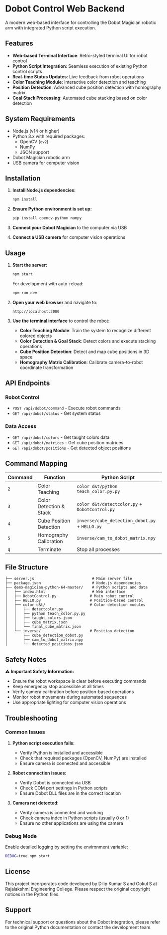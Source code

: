 # Dobot Control Web Backend

A modern web-based interface for controlling the Dobot Magician robotic arm with integrated Python script execution.

## Features

- **Web-based Terminal Interface**: Retro-styled terminal UI for robot control
- **Python Script Integration**: Seamless execution of existing Python control scripts
- **Real-time Status Updates**: Live feedback from robot operations
- **Color Teaching Module**: Interactive color detection and teaching
- **Position Detection**: Advanced cube position detection with homography matrix
- **Goal Stack Processing**: Automated cube stacking based on color detection

## System Requirements

- Node.js (v14 or higher)
- Python 3.x with required packages:
  - OpenCV (`cv2`)
  - NumPy
  - JSON support
- Dobot Magician robotic arm
- USB camera for computer vision

## Installation

1. **Install Node.js dependencies:**
   ```bash
   npm install
   ```

2. **Ensure Python environment is set up:**
   ```bash
   pip install opencv-python numpy
   ```

3. **Connect your Dobot Magician** to the computer via USB

4. **Connect a USB camera** for computer vision operations

## Usage

1. **Start the server:**
   ```bash
   npm start
   ```
   
   For development with auto-reload:
   ```bash
   npm run dev
   ```

2. **Open your web browser** and navigate to:
   ```
   http://localhost:3000
   ```

3. **Use the terminal interface** to control the robot:
   - **Color Teaching Module**: Train the system to recognize different colored objects
   - **Color Detection & Goal Stack**: Detect colors and execute stacking operations
   - **Cube Position Detection**: Detect and map cube positions in 3D space
   - **Homography Matrix Calibration**: Calibrate camera-to-robot coordinate transformation

## API Endpoints

### Robot Control
- `POST /api/dobot/command` - Execute robot commands
- `GET /api/dobot/status` - Get system status

### Data Access
- `GET /api/dobot/colors` - Get taught colors data
- `GET /api/dobot/matrices` - Get cube position matrices
- `GET /api/dobot/positions` - Get detected object positions

## Command Mapping

| Command | Function | Python Script |
|---------|----------|---------------|
| `2` | Color Teaching | `color d&t/python teach_color.py.py` |
| `3` | Color Detection & Stack | `color d&t/detectcolor.py` + `DobotControl.py` |
| `4` | Cube Position Detection | `inverse/cube_detection_dobot.py` + `HELLO.py` |
| `5` | Homography Calibration | `inverse/cam_to_dobot_matrix.npy` |
| `q` | Terminate | Stop all processes |

## File Structure

```
├── server.js                          # Main server file
├── package.json                       # Node.js dependencies
├── demo-magician-python-64-master/    # Python scripts and data
│   ├── index.html                     # Web interface
│   ├── DobotControl.py               # Main robot control
│   ├── HELLO.py                      # Position-based control
│   ├── color d&t/                    # Color detection modules
│   │   ├── detectcolor.py
│   │   ├── python teach_color.py.py
│   │   ├── taught_colors.json
│   │   ├── cube_matrix.json
│   │   └── final_cube_matrix.json
│   └── inverse/                      # Position detection
│       ├── cube_detection_dobot.py
│       ├── cam_to_dobot_matrix.npy
│       └── detected_positions.json
```

## Safety Notes

⚠️ **Important Safety Information:**

- Ensure the robot workspace is clear before executing commands
- Keep emergency stop accessible at all times
- Verify camera calibration before position-based operations
- Monitor robot movements during automated sequences
- Use appropriate lighting for computer vision operations

## Troubleshooting

### Common Issues

1. **Python script execution fails:**
   - Verify Python is installed and accessible
   - Check that required packages (OpenCV, NumPy) are installed
   - Ensure camera is connected and accessible

2. **Robot connection issues:**
   - Verify Dobot is connected via USB
   - Check COM port settings in Python scripts
   - Ensure Dobot DLL files are in the correct location

3. **Camera not detected:**
   - Verify camera is connected and working
   - Check camera index in Python scripts (usually 0 or 1)
   - Ensure no other applications are using the camera

### Debug Mode

Enable detailed logging by setting the environment variable:
```bash
DEBUG=true npm start
```

## License

This project incorporates code developed by Dilip Kumar S and Gokul S at Rajalakshmi Engineering College. Please respect the original copyright notices in the Python files.

## Support

For technical support or questions about the Dobot integration, please refer to the original Python documentation or contact the development team.